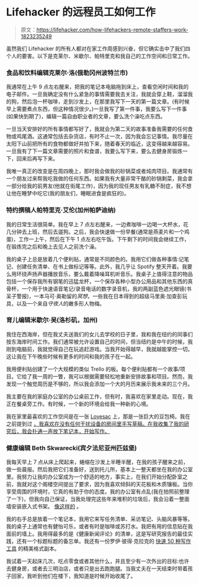 # Lifehacker 的远程员工如何工作

> 原文：<https://lifehacker.com/how-lifehackers-remote-staffers-work-1823235249>

虽然我们 Lifehacker 的所有人都对在家工作周感到兴奋，但它确实击中了我们四个人的要害。以下是克莱尔、米歇尔、帕特里克和我自己的工作空间和日常工作。



### 食品和饮料编辑克莱尔·洛(俄勒冈州波特兰市)

我通常在上午 9 点左右醒来，把我的笔记本电脑拖到床上，查看空闲时间和我的电子邮件。一旦我确定没有什么紧急的事情需要我去关注，我就会穿上鞋，溜溜我的狗，然后泡一杯咖啡，走到沙发上，在那里我写下一天的第一篇文章。(有时候早上需要煮点东西，但这种情况很少。)一旦我写了第一件事，我要么写下一件事(如果快到期了)，编辑一篇自由职业者的文章，要么洗个澡吃点东西。

一旦当天安排好的所有事情都写好了，我就会为第二天的故事准备我需要的任何食物或鸡尾酒。这通常包括去杂货店，有时不止一次，因为我会忘记事情。我尽量在太阳下山前把所有的食物都做好并拍下来，随着春天的临近，这变得越来越容易。一旦我有了下一篇文章需要的照片和食谱，我要么写下来，要么去健身房锻炼一下，回来后再写下来。

我唯一真正的改变是在周四晚上，那时我会做我的砂锅菜或者炖肉项目。我通常有一个朋友过来帮我吃我做的任何东西。如果我有大量非常干酪的砂锅剩菜，我会拿一部分给我的前男友(他就在街尾工作)，因为我的现任男友有乳糖不耐症，我不想让他在睡梦中吃它(我的朋友们，睡眠进食是疯狂的)。

### 特约撰稿人帕特里克·艾伦(加州帕萨迪纳)

我的日常生活很简单。我在早上 7 点左右醒来，一边煮咖啡一边喝一大杯水，花几分钟去上班，然后去遛狗。之后，我会快速做一份早餐(通常是燕麦片和一个鸡蛋)，工作一上午，然后在下午 1 点左右吃午饭。下午剩下的时间我会继续工作，在锻炼完之后和晚上去见人之前洗个澡。

我的桌子上总是放着几个便利贴，通常是不同颜色的。我用它们做各种事情:记笔记、创建任务清单、在书上做标记等等。此外，我几乎让 Spotify 整天开着。我要么用环绕声扬声器播放音乐，要么戴着降噪耳机听音乐。我桌子上值得注意的物品包括一个保存我所有钢笔的迅猛龙杯，一个保存各种小型办公用品和其他东西的真骨杯，一个用于快速语音笔记/录音电话的数字录音机，我的两副蓝色遮光眼镜(书呆子警报)，一本马可·奥勒留的*冥想*，一些我在日本得到的超级马里奥·加查彭玩具，以及一个来自*守夜人*的嫩多形人物梅。

### 育儿编辑米歇尔·吴(洛杉矶，加州)

我住在西海岸，但在我丈夫送我们的女儿去学校的日子里，我和我在纽约的同事们按东海岸时间工作。我们通常被允许设置自己的时间，但当纽约是中午的时候，我刚到电脑前，我就觉得自己在玩追赶游戏。当我开始得越早，我就越能掌控一切。这让我在下午晚些时候有更多的时间和我的孩子在一起。

我用便利贴创建了一个大规模的类似 Trello 的板。每个便利贴都有一个故事/项目。它给了我一周的一瞥，我可以根据需要轻松地重新安排故事和项目。然而，我发现一个触觉周历是不够的，所以我会添加一个大的月历来展示我未来的三个月。

我主要在我的家庭办公室的办公桌前工作，但有时，我喜欢在家里走动。现在，我正在餐桌旁工作。有时候，一个新的环境会给我一种新的心境。

我在家里最喜欢的工作空间是在一张 [Lovesac](https://www.lovesac.com/) 上，那是一张巨大的豆包椅。我在 之前提到过 [，我喜欢在没有任何干扰设备的房间里手写草稿。在我收集了我的研究后，我会扑通一声放下笔记本，开始写作。](https://lifehacker.com/the-life-hacks-we-actually-use-1821998820)

### 健康编辑 Beth Skwarecki(宾夕法尼亚州匹兹堡)

我每天早上 7 点从床上爬起来，蜷缩在沙发上半睡半醒，在我的孩子醒来之前，做一些晨报。然后我把它们准备好，送到托儿所，基本上一整天都坐在我的办公室里。我努力让我的办公室成为一个舒适的地方，事实上，在我们开始分配卧室之前，我就对这个阁楼空间提出了要求，因为我喜欢倾斜的天花板和木质镶板。当你享受周围的环境时，它真的有助于你的态度。我的办公室有点乱(我在拍照前整理了一下)，但我向自己保证，当我处理完这些年来堆积的垃圾后，我会沿着一整面墙安装嵌入式书架。 [像这样的](http://tribunen.com/28321/inspiring-attic-shelving-ideas/best-25-attic-library-ideas-on-pinterest-renovation-super-shelving/) 。

我的右手总是放着一个笔记本，我用它来写任务清单、采访笔记、头脑风暴等等。我的桌子上通常也有健怡可乐，或者有时是咖啡或苏打水。我把有用的信息贴在我面前的墙上。我用得最多的是《健康新闻评论》的清单，这是写研究报告的最佳实践，还有一个标题标题的备忘单。我还有一份罗伊·彼得·克拉克的 [快速 50 种写作工具](https://dcripe.files.wordpress.com/2014/06/50-writing-tools.pdf) 的精美格式副本。

我试着一天起床几次，吃点零食或者其他什么，并且至少有一次外出的目标:也许去健身房，或者去三明治店，或者只是出去跑跑腿。当我丈夫在一天结束时带着孩子回家，我听到他们在楼下，我知道是时候开始收尾了。